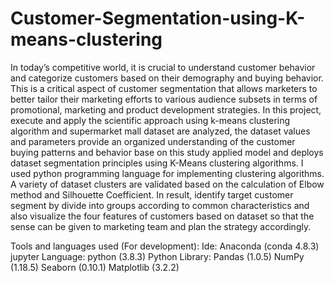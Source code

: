# Customer-Segmentation-using-K-means-clustering
In today’s competitive world, it is crucial to understand customer behavior and categorize customers based on their demography and buying behavior. This is a critical aspect of customer segmentation that allows marketers to better tailor their marketing efforts to various audience subsets in terms of promotional, marketing and product development strategies. In this project, execute and apply the scientific approach using k-means clustering algorithm and supermarket mall dataset are analyzed, the dataset values and parameters provide an organized understanding of the customer buying patterns and behavior base on this study applied model and deploys dataset segmentation principles using K-Means clustering algorithms. I used python programming language for implementing clustering algorithms. A variety of dataset clusters are validated based on the calculation of Elbow method and Silhouette Coefficient. In result, identify target customer segment by divide into groups according to common characteristics and also visualize the four features of customers based on dataset so that the sense can be given to marketing team and plan the strategy accordingly.


Tools and languages used (For development):
Ide:                      Anaconda (conda 4.8.3) jupyter
Language:   	            python (3.8.3)
Python Library: 	        Pandas (1.0.5) 
                          NumPy (1.18.5) 
                          Seaborn (0.10.1)
                          Matplotlib (3.2.2)

